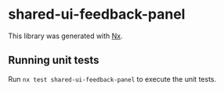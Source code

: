 # shared-ui-feedback-panel

This library was generated with [Nx](https://nx.dev).

## Running unit tests

Run `nx test shared-ui-feedback-panel` to execute the unit tests.

